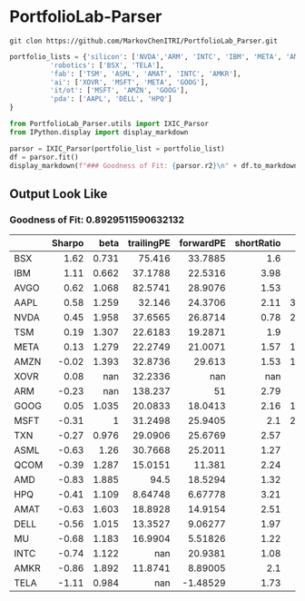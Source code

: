 # PortfolioLab-Parser
```
git clon https://github.com/MarkovChenITRI/PortfolioLab_Parser.git
```
```python
portfolio_lists = {'silicon': ['NVDA','ARM', 'INTC', 'IBM', 'META', 'AMD', 'TXN', 'QCOM', 'AVGO', 'MU'],
          'robotics': ['BSX', 'TELA'],
          'fab': ['TSM', 'ASML', 'AMAT', 'INTC', 'AMKR'],
          'ai': ['XOVR', 'MSFT', 'META', 'GOOG'],
          'it/ot': ['MSFT', 'AMZN', 'GOOG'],
          'pda': ['AAPL', 'DELL', 'HPQ']
}
```
```python
from PortfolioLab_Parser.utils import IXIC_Parsor
from IPython.display import display_markdown

parsor = IXIC_Parsor(portfolio_list = portfolio_list)
df = parsor.fit()
display_markdown(f"### Goodness of Fit: {parsor.r2}\n" + df.to_markdown(), raw=True)
```
## Output Look Like
### Goodness of Fit: 0.8929511590632132
|      |   Sharpo |    beta |   trailingPE |   forwardPE |   shortRatio |     marketCap |   profitMargins |   priceToBook |   currentPrice |   targetHighPrice |   targetLowPrice |   recommendationMean |   RiskProfit |
|:-----|---------:|--------:|-------------:|------------:|-------------:|--------------:|----------------:|--------------:|---------------:|------------------:|-----------------:|---------------------:|-------------:|
| BSX  |     1.62 |   0.731 |     75.416   |    33.7885  |         1.6  |  139431919616 |         0.11071 |      6.38513  |          94.27 |            135    |           84     |              1.5     |   1.16459    |
| IBM  |     1.11 |   0.662 |     37.1788  |    22.5316  |         3.98 |  221671735296 |         0.09598 |      8.10923  |         239.06 |            320    |          160     |              2.42857 |   0.953912   |
| AVGO |     0.62 |   1.068 |     82.5741  |    28.9076  |         1.53 |  838639812608 |         0.18473 |      3.01177  |         178.36 |            300    |          198     |              1.425   |   0.345418   |
| AAPL |     0.58 |   1.259 |     32.146   |    24.3706  |         2.11 | 3042275753984 |         0.24295 |     45.6332   |         202.52 |            300    |          165     |              2       |   0.335153   |
| NVDA |     0.45 |   1.958 |     37.6565  |    26.8714  |         0.78 | 2701323927552 |         0.55848 |     34.1592   |         110.71 |            220    |          115     |              1.37097 |   0.287394   |
| TSM  |     0.19 |   1.307 |     22.6183  |    19.2871  |         1.9  |  808271872000 |         0.40537 |      0.94236  |         155.84 |            273    |          165.663 |              1.33333 |   0.096508   |
| META |     0.13 |   1.279 |     22.2749  |    21.0071  |         1.57 | 1346589556736 |         0.37909 |      7.37399  |         531.48 |            935    |          505     |              1.48485 |   0.0659754  |
| AMZN |    -0.02 |   1.393 |     32.8736  |    29.613   |         1.53 | 1932730302464 |         0.09287 |      6.74618  |         182.12 |            306    |          200     |              1.38028 |   0.0433995  |
| XOVR |     0.08 | nan     |     32.2336  |   nan       |       nan    |               |       nan       |    nan        |         nan    |            nan    |          nan     |            nan       |   0.0251728  |
| ARM  |    -0.23 | nan     |    138.237   |    51       |         2.79 |  110733238272 |         0.21819 |     17.2512   |         105.06 |            225    |           73     |              2.15385 |  -0.00667292 |
| GOOG |     0.05 |   1.035 |     20.0833  |    18.0413  |         2.16 | 1952253083648 |         0.28604 |      6.06528  |         161.47 |            237    |          173     |              1.56716 |  -0.0992121  |
| MSFT |    -0.31 |   1     |     31.2498  |    25.9405  |         2.1  | 2882971631616 |         0.35428 |      9.52569  |         387.81 |            650    |          415     |              1.44068 |  -0.215794   |
| TXN  |    -0.27 |   0.976 |     29.0906  |    25.6769  |         2.57 |  137379422208 |         0.30682 |      8.13733  |         150.98 |            284    |          130     |              2.4     |  -0.230799   |
| ASML |    -0.63 |   1.26  |     30.7668  |    25.2011  |         1.27 |  264572485632 |         0.2679  |     14.3222   |         672.87 |           1199.59 |          750.92  |              1.76923 |  -0.334165   |
| QCOM |    -0.39 |   1.287 |     15.0151  |    11.381   |         2.24 |  153944145920 |         0.25936 |      5.72398  |         139.19 |            250    |          140     |              2.19444 |  -0.423039   |
| AMD  |    -0.83 |   1.885 |     94.5     |    18.5294  |         1.32 |  153527533568 |         0.06364 |      2.66257  |          94.5  |            225    |           90     |              1.93878 |  -0.436566   |
| HPQ  |    -0.41 |   1.109 |      8.64748 |     6.67778 |         3.21 |   22662580224 |         0.05045 |    -21.1806   |          24.04 |             40    |           25     |              2.75    |  -0.469113   |
| AMAT |    -0.63 |   1.603 |     18.8928  |    14.9154  |         2.51 |  117422096384 |         0.22953 |      6.30447  |         144.53 |            250    |          164     |              1.78947 |  -0.49195    |
| DELL |    -0.56 |   1.015 |     13.3527  |     9.06277 |         1.97 |   59449077760 |         0.04805 |    -40.0141   |          85.19 |            170    |           89     |              1.54167 |  -0.571787   |
| MU   |    -0.68 |   1.183 |     16.9904  |     5.51826 |         1.22 |   79369822208 |         0.14916 |      1.63264  |          71.02 |            200    |           60     |              1.5     |  -0.575168   |
| INTC |    -0.74 |   1.122 |    nan       |    20.9381  |         1.08 |   88563580928 |        -0.35321 |      0.885894 |          20.31 |             31    |           17.7   |              3       |  -0.591502   |
| AMKR |    -0.86 |   1.892 |     11.8741  |     8.89005 |         2.1  |    4195010816 |         0.05604 |      1.00945  |          16.98 |             36    |           16     |              2       |  -0.7232     |
| TELA |    -1.11 |   0.984 |    nan       |    -1.48529 |         1.73 |      39946612 |        -0.54605 |      1.39889  |           1.01 |              7    |            2     |              1.6     |  -0.956145   |
